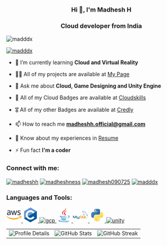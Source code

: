<h3 align="center">Hi 👋, I'm Madhesh H</h3>
<h3 align="center">Cloud developer from India</h3>

<p align="left"> <img src="https://komarev.com/ghpvc/?username=madddx&label=Profile%20views&color=0e75b6&style=flat" alt="madddx" /> </p>

<p align="left"> <a href="https://github.com/ryo-ma/github-profile-trophy"><img src="https://github-profile-trophy.vercel.app/?username=madddx" alt="madddx" /></a> </p>

- 🌱 I’m currently learning **Cloud and Virtual Reality**

- 👨‍💻 All of my projects are available at [My Page](https://madhesh.vercel.app/)

- 🎲 Ask me about **Cloud, Game Designing and Unity Engine**

- 💬 All of my Cloud Badges are available at [Cloudskills](https://www.cloudskillsboost.google/public_profiles/5ba25793-b3fa-457a-91f3-508e068e59b4)

- 🎖️ All of my other Badges are available at [Credly](https://www.credly.com/users/madhesh-h.8fc2401d)

- 📫 How to reach me **madheshh.official@gmail.com**

- 📄 Know about my experiences in [Resume](https://drive.google.com/file/d/1HKhJ5_yHlJepoMQEomijM1JlhXFPa7E8/view?usp=drive_link)

- ⚡ Fun fact **I'm a coder**

<h3 align="left">Connect with me:</h3>
<p align="left">
<a href="https://linkedin.com/in/madheshh" target="blank"><img align="center" src="https://raw.githubusercontent.com/rahuldkjain/github-profile-readme-generator/master/src/images/icons/Social/linked-in-alt.svg" alt="madheshh" height="30" width="40" /></a>
<a href="https://instagram.com/madheshness" target="blank"><img align="center" src="https://raw.githubusercontent.com/rahuldkjain/github-profile-readme-generator/master/src/images/icons/Social/instagram.svg" alt="madheshness" height="30" width="40" /></a>
<a href="https://www.hackerrank.com/madhesh090725" target="blank"><img align="center" src="https://raw.githubusercontent.com/rahuldkjain/github-profile-readme-generator/master/src/images/icons/Social/hackerrank.svg" alt="madhesh090725" height="30" width="40" /></a>
<a href="https://www.leetcode.com/madddx" target="blank"><img align="center" src="https://raw.githubusercontent.com/rahuldkjain/github-profile-readme-generator/master/src/images/icons/Social/leet-code.svg" alt="madddx" height="30" width="40" /></a>
</p>

<h3 align="left">Languages and Tools:</h3>
<p align="left">
<a href="https://aws.amazon.com" target="_blank" rel="noreferrer"> <img src="https://raw.githubusercontent.com/devicons/devicon/master/icons/amazonwebservices/amazonwebservices-original-wordmark.svg" alt="aws" width="40" height="40"/> </a>
<a href="https://www.cprogramming.com/" target="_blank" rel="noreferrer"> <img src="https://raw.githubusercontent.com/devicons/devicon/master/icons/c/c-original.svg" alt="c" width="40" height="40"/> </a>
<a href="https://cloud.google.com" target="_blank" rel="noreferrer"> <img src="https://www.vectorlogo.zone/logos/google_cloud/google_cloud-icon.svg" alt="gcp" width="40" height="40"/> </a>
<a href="https://www.java.com" target="_blank" rel="noreferrer"> <img src="https://raw.githubusercontent.com/devicons/devicon/master/icons/java/java-original.svg" alt="java" width="40" height="40"/> </a>
<a href="https://www.mysql.com/" target="_blank" rel="noreferrer"> <img src="https://raw.githubusercontent.com/devicons/devicon/master/icons/mysql/mysql-original-wordmark.svg" alt="mysql" width="40" height="40"/> </a>
<a href="https://www.python.org" target="_blank" rel="noreferrer"> <img src="https://raw.githubusercontent.com/devicons/devicon/master/icons/python/python-original.svg" alt="python" width="40" height="40"/> </a>
<a href="https://unity.com/" target="_blank" rel="noreferrer"> <img src="https://www.vectorlogo.zone/logos/unity3d/unity3d-icon.svg" alt="unity" width="40" height="40"/> </a>
</p>

<table>
  <tr>
    <td><img src="http://github-profile-summary-cards.vercel.app/api/cards/profile-details?username=madddx&theme=default" alt="Profile Details" /></td>
    <td><img src="https://github-readme-stats.vercel.app/api?username=madddx&show_icons=true&locale=en" alt="GitHub Stats" /></td>
    <td><img src="https://github-readme-streak-stats.herokuapp.com/?user=madddx" alt="GitHub Streak" /></td>
  </tr>
</table>
